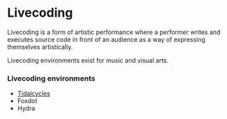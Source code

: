 # Livecoding

Livecoding is a form of artistic performance where a performer writes and executes source code in front of an audience as a way of expressing themselves artistically. 

Livecoding environments exist for music and visual arts.

### Livecoding environments
- [Tidalcycles](Tidalcycles)
- Foxdot
- Hydra

